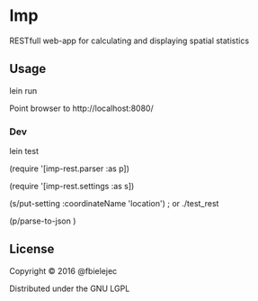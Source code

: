 # Imp

RESTfull web-app for calculating and displaying spatial statistics

## Usage

lein run

Point browser to http://localhost:8080/

### Dev

lein test

(require '[imp-rest.parser :as p])

(require '[imp-rest.settings :as s])

(s/put-setting :coordinateName 'location') ; or ./test_rest

(p/parse-to-json )

## License

Copyright © 2016 @fbielejec

Distributed under the GNU LGPL

